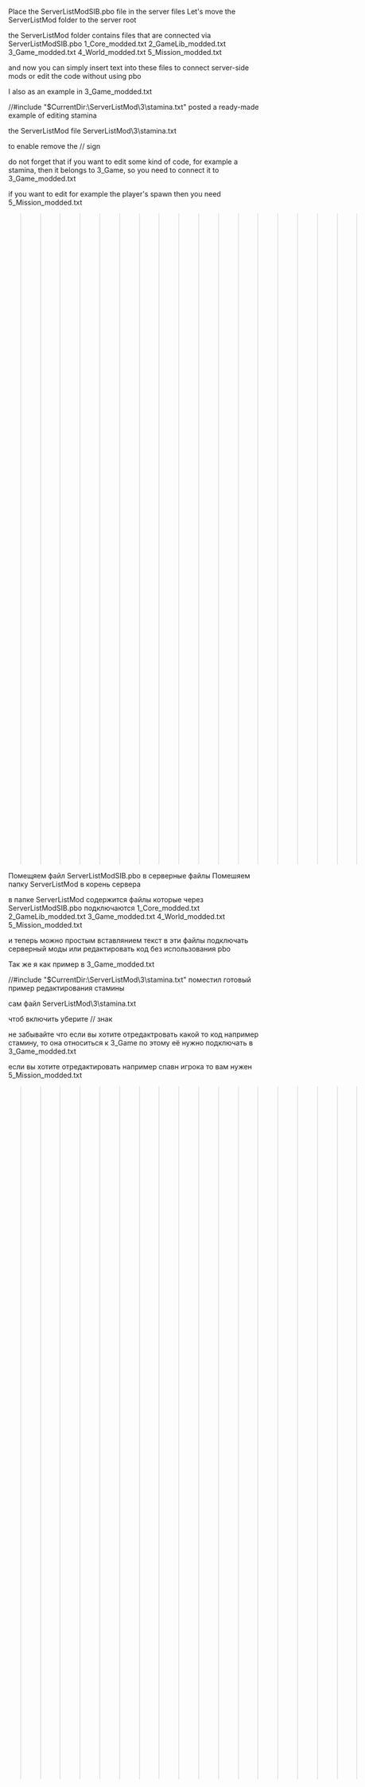 Place the ServerListModSIB.pbo file in the server files
Let's move the ServerListMod folder to the server root

the ServerListMod folder contains files that are connected via ServerListModSIB.pbo
1_Core_modded.txt
2_GameLib_modded.txt
3_Game_modded.txt
4_World_modded.txt
5_Mission_modded.txt

and now you can simply insert text into these files to connect server-side mods or edit the code without using pbo

I also as an example in 3_Game_modded.txt

//#include "$CurrentDir:\\ServerListMod\\3\\stamina.txt" 
posted a ready-made example of editing stamina

the ServerListMod file ServerListMod\3\stamina.txt

to enable remove the // sign

do not forget that if you want to edit some kind of code, for example a stamina, then it belongs to 3_Game, so you need to connect it to 3_Game_modded.txt

if you want to edit for example the player's spawn then you need 5_Mission_modded.txt


>>>>>>>>>>>>>>>>>>>>>the file is only for server folders, it cannot be put in the workshop if put I will file DMCA ^ _ ^



Помещяем файл ServerListModSIB.pbo в серверные файлы
Помешяем папку ServerListMod в корень сервера

в папке ServerListMod содержится файлы которые через  ServerListModSIB.pbo подключаются 
1_Core_modded.txt
2_GameLib_modded.txt
3_Game_modded.txt
4_World_modded.txt
5_Mission_modded.txt

и теперь можно простым вставлянием текст в эти файлы подключать серверный моды или редактировать код без использования pbo

Так же я как пример в 3_Game_modded.txt

//#include "$CurrentDir:\\ServerListMod\\3\\stamina.txt" 
поместил готовый пример редактирования стамины

сам файл ServerListMod\3\stamina.txt

чтоб включить уберите // знак

не забывайте что если вы хотите отредактровать какой то код например стамину, то она относиться к 3_Game по этому её нужно подключать в 3_Game_modded.txt

если вы хотите отредактировать например спавн игрока то вам нужен 5_Mission_modded.txt


>>>>>>>>>>>>>>>>>>>>>файл только для папок сервера, его нельзя поместить в мастерскую, если поместите я подам DMCA ^ _ ^
